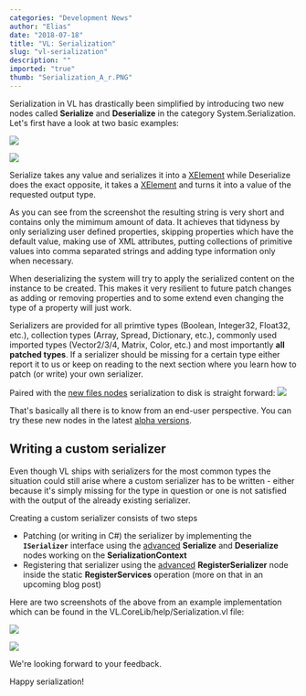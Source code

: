 ```yaml
---
categories: "Development News"
author: "Elias"
date: "2018-07-18"
title: "VL: Serialization"
slug: "vl-serialization"
description: ""
imported: "true"
thumb: "Serialization_A_r.PNG"
---
```



Serialization in VL has drastically been simplified by introducing two new nodes called **Serialize** and **Deserialize** in the category System.Serialization.
Let's first have a look at two basic examples:

![](Serialization_A_r.PNG) 

![](Serialization_S_r.PNG) 

Serialize takes any value and serializes it into a [XElement](https://msdn.microsoft.com/en-us/library/system.xml.linq.xelement(v=vs.110).aspx) while Deserialize does the exact opposite, it takes a [XElement](https://msdn.microsoft.com/en-us/library/system.xml.linq.xelement(v=vs.110).aspx) and turns it into a value of the requested output type.

As you can see from the screenshot the resulting string is very short and contains only the mimimum amount of data. It achieves that tidyness by only serializing user defined properties, skipping properties which have the default value, making use of XML attributes, putting collections of primitive values into comma separated strings and adding type information only when necessary.

When deserializing the system will try to apply the serialized content on the instance to be created. This makes it very resilient to future patch changes as adding or removing properties and to some extend even changing the type of a property will just work.

Serializers are provided for all primtive types (Boolean, Integer32, Float32, etc.), collection types (Array, Spread, Dictionary, etc.), commonly used imported types (Vector2/3/4, Matrix, Color, etc.) and most importantly **all patched types**. If a serializer should be missing for a certain type either report it to us or keep on reading to the next section where you learn how to patch (or write) your own serializer.

Paired with the [new files nodes](/blog/2018/vl-improved-file-io) serialization to disk is straight forward:
![](Serialization_T_r.PNG) 

That's basically all there is to know from an end-user perspective. You can try these new nodes in the latest [alpha versions](https://legacy.vvvv.org/downloads/previews).

##  Writing a custom serializer

Even though VL ships with serializers for the most common types the situation could still arise where a custom serializer has to be written - either because it's simply missing for the type in question or one is not satisfied with the output of the already existing serializer.

Creating a custom serializer consists of two steps
- Patching (or writing in C#) the serializer by implementing the 
**`ISerializer`** interface using the [advanced](/blog/2018/vl-corelib-cleanup) **Serialize** and **Deserialize** nodes working on the **SerializationContext**
- Registering that serializer using the [advanced](/blog/2018/vl-corelib-cleanup) **RegisterSerializer** node inside the static **RegisterServices** operation (more on that in an upcoming blog post)

Here are two screenshots of the above from an example implementation which can be found in the VL.CoreLib/help/Serialization.vl file:

![](Serialization_C_r.PNG) 

![](Serialization_CustomRegistration.PNG) 

We're looking forward to your feedback.

Happy serialization!
